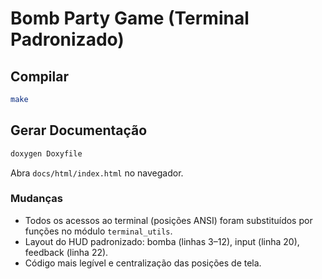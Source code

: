 
# Bomb Party Game (Terminal Padronizado)

## Compilar
```bash
make
```

## Gerar Documentação
```bash
doxygen Doxyfile
```

Abra `docs/html/index.html` no navegador.

### Mudanças
- Todos os acessos ao terminal (posições ANSI) foram substituídos por funções no módulo `terminal_utils`.
- Layout do HUD padronizado: bomba (linhas 3–12), input (linha 20), feedback (linha 22).
- Código mais legível e centralização das posições de tela.
